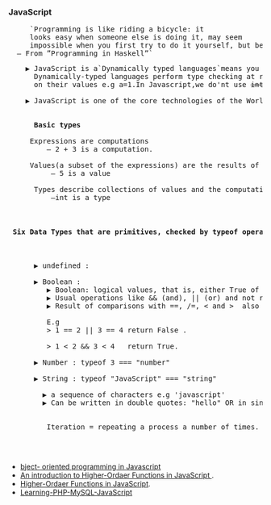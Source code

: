 ### JavaScript

<pre>
     `Programming is like riding a bicycle: it
     looks easy when someone else is doing it, may seem
     impossible when you first try to do it yourself, but becomes simple and natural with practice.
  – From ”Programming in Haskell”`
</pre>


 <pre>
    ▶ JavaScript is a`Dynamically typed languages`means you do not have to specify types every time.
      Dynamically-typed languages perform type checking at runtime,determines its variables' data types based 
      on their values e.g a=1.In Javascript,we do'nt use <strike>int a=1 </strike>
      
    ▶ JavaScript is one of the core technologies of the World Wide Web.
    
    
     <strong> Basic types </strong>
     
     Expressions are computations 
         – 2 + 3 is a computation.
         
     Values(a subset of the expressions) are the results of computations
          – 5 is a value
          
      Types describe collections of values and the computations that generate those values
          –int is a type
     
     <h4> Six Data Types that are primitives, checked by typeof operator: </h4>
     
      ▶ undefined : 
      
      ▶ Boolean : 
         ▶ Boolean: logical values, that is, either True of False. 0 or 1.
         ▶ Usual operations like && (and), || (or) and not return a boolean value.
         ▶ Result of comparisons with ==, /=, < and >  also return a boolean value. 
         
         E.g
         > 1 == 2 || 3 == 4 return False .
         
         > 1 < 2 && 3 < 4   return True.
         
      ▶ Number : typeof 3 === "number"
      
      ▶ String : typeof "JavaScript" === "string"
          
        ▶ a sequence of characters e.g 'javascript'
        ▶ Can be written in double quotes: "hello" OR in single quotes: 'hello'.
        
      
         Iteration = repeating a process a number of times.


 </pre>

- [bject- oriented programming in Javascript](https://morioh.com/p/2b65d9a2a124?fbclid=IwAR3oAgiHlS43ChXXIPMnk5KGnSm5oAPe7TNho27cEfZhNB8WhLm0nVTG18s)
- [An introduction to Higher-Ordaer Functions in JavaScript ](https://morioh.com/p/66ffa0c0e400?fbclid=IwAR3Si9kpHulWfuXhHvzaYGUl3jBGdXC8HVLCmQwbMJjoNu4-BPkRyh0H58Y).
- [Higher-Ordaer Functions in JavaScript](https://programmingwithmosh.com/javascript/what-are-higher-order-functions-in-javascript).
- [Learning-PHP-MySQL-JavaScript](https://education.fsu.edu/wp-content/uploads/2015/04/Learning-PHP-MySQL-JavaScript-and-CSS-2nd-Edition-1.pdf)

